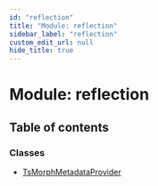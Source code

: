 ```yaml
---
id: "reflection"
title: "Module: reflection"
sidebar_label: "reflection"
custom_edit_url: null
hide_title: true
---
```


# Module: reflection

## Table of contents

### Classes

- [TsMorphMetadataProvider](../classes/reflection.tsmorphmetadataprovider.md)
